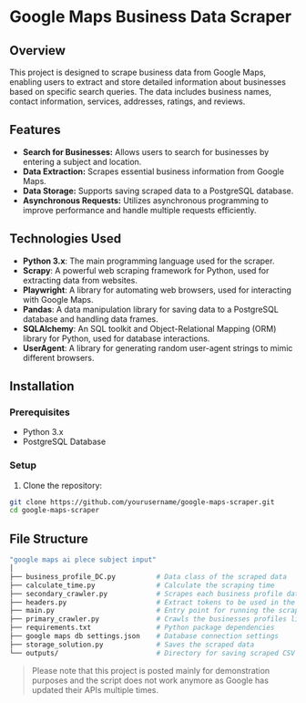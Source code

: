 # Google Maps Business Data Scraper

## Overview

This project is designed to scrape business data from Google Maps, enabling users to extract and store detailed information about businesses based on specific search queries. The data includes business names, contact information, services, addresses, ratings, and reviews.

## Features

- **Search for Businesses:** Allows users to search for businesses by entering a subject and location.
- **Data Extraction:** Scrapes essential business information from Google Maps.
- **Data Storage:** Supports saving scraped data to a PostgreSQL database.
- **Asynchronous Requests:** Utilizes asynchronous programming to improve performance and handle multiple requests efficiently.

## Technologies Used

- **Python 3.x**: The main programming language used for the scraper.
- **Scrapy**: A powerful web scraping framework for Python, used for extracting data from websites.
- **Playwright**: A library for automating web browsers, used for interacting with Google Maps.
- **Pandas**: A data manipulation library for saving data to a PostgreSQL database and handling data frames.
- **SQLAlchemy**: An SQL toolkit and Object-Relational Mapping (ORM) library for Python, used for database interactions.
- **UserAgent**: A library for generating random user-agent strings to mimic different browsers.

## Installation

### Prerequisites

- Python 3.x
- PostgreSQL Database

### Setup

1. Clone the repository:

```bash
git clone https://github.com/yourusername/google-maps-scraper.git
cd google-maps-scraper
```

## File Structure

```bash
"google maps ai plece subject input"
│
├── business_profile_DC.py          # Data class of the scraped data
├── calculate_time.py               # Calculate the scraping time
├── secondary_crawler.py            # Scrapes each business profile data
├── headers.py                      # Extract tokens to be used in the crawling
├── main.py                         # Entry point for running the scraper
├── primary_crawler.py              # Crawls the businesses profiles links
├── requirements.txt                # Python package dependencies
├── google maps db settings.json    # Database connection settings
├── storage_solution.py             # Saves the scraped data
└── outputs/                        # Directory for saving scraped CSV files
```
> Please note that this project is posted mainly for demonstration purposes and the script does not work anymore as Google has updated their APIs multiple times. 
